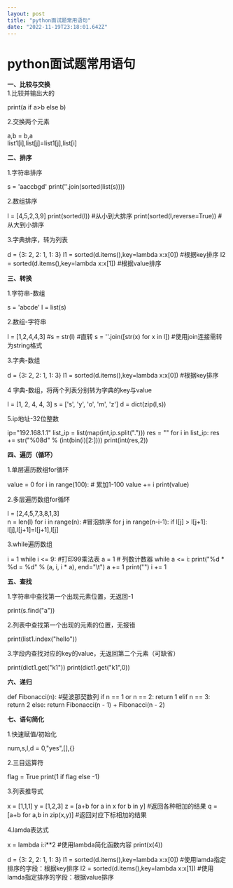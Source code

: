 ```yaml
---
layout: post
title: "python面试题常用语句"
date: "2022-11-19T23:18:01.642Z"
---
```

python面试题常用语句
=============

**一、比较与交换**  
1.比较并输出大的

print(a if a>b else b)

2.交换两个元素

a,b = b,a  
list1\[i\],list\[j\]=list1\[j\],list\[i\]

**二、排序**

1.字符串排序

s = 'aaccbgd'
print(''.join(sorted(list(s))))

2.数组排序

l = \[4,5,2,3,9\]
print(sorted(l))  #从小到大排序
print(sorted(l,reverse\=True))  #从大到小排序

3.字典排序，转为列表

d = {3: 2, 2: 1, 1: 3}
l1 \= sorted(d.items(),key=lambda x:x\[0\]) #根据key排序
l2 \= sorted(d.items(),key=lambda x:x\[1\]) #根据value排序

**三、转换**

1.字符串-数组

s = 'abcde'
l \= list(s)

2.数组-字符串

l = \[1,2,4,4,3\]
#s \= str(l) #直转
s \= ''.join(\[str(x) for x in l\]) #使用join连接需转为string格式

3.字典-数组

d = {3: 2, 2: 1, 1: 3}
l1 \= sorted(d.items(),key=lambda x:x\[0\]) #根据key排序

4 字典-数组，将两个列表分别转为字典的key与value

l = \[1, 2, 4, 4, 3\]
s \= \['s', 'y', 'o', 'm', 'z'\]
d \= dict(zip(l,s))

5.ip地址-32位整数

ip="192.168.1.1"
list\_ip \= list(map(int,ip.split(".")))
res \= ""
for i in list\_ip:
    res += str("%08d" % (int(bin(i)\[2:\])))
print(int(res,2))

**四、遍历（循环）**

1.单层遍历数组for循环

value = 0
for i in range(100):  # 累加1-100
    value += i
print(value)

2.多层遍历数组for循环

l = \[2,4,5,7,3,8,1,3\]  
n \= len(l)
for i in range(n):  #冒泡排序
    for j in range(n-i-1):
        if l\[j\] > l\[j+1\]:
            l\[j\],l\[j+1\]=l\[j+1\],l\[j\]

3.while遍历数组

i = 1
while i <= 9: #打印99乘法表
    a \= 1  # 列数计数器
    while a <= i:
        print("%d \* %d = %d" % (a, i, i \* a), end="\\t")
        a += 1
    print("")
    i += 1

**五、查找**

1.字符串中查找第一个出现元素位置，无返回-1

print(s.find("a"))

2.列表中查找第一个出现的元素的位置，无报错

print(list1.index("hello"))

3.字段内查找对应的key的value，无返回第二个元素（可缺省）

print(dict1.get("k1"))
print(dict1.get("k1",0))

**六、递归**

def Fibonacci(n): #斐波那契数列
    if n == 1 or n == 2:
        return 1
    elif n \== 3:
        return 2
    else:
        return Fibonacci(n - 1) + Fibonacci(n - 2)

**七、语句简化**

1.快速赋值/初始化

num,s,l,d = 0,"yes",\[\],{}

2.三目运算符

flag = True
print(1 if flag else -1)

3.列表推导式

x = \[1,1,1\]
y \= \[1,2,3\]
z \= \[a+b for a in x for b in y\]  #返回各种相加的结果
q \= \[a+b for a,b in zip(x,y)\]    #返回对应下标相加的结果

4.lamda表达式

x = lambda i:i\*\*2  #使用lambda简化函数内容
print(x(4))

d = {3: 2, 2: 1, 1: 3}
l1 \= sorted(d.items(),key=lambda x:x\[0\]) #使用lamda指定排序的字段：根据key排序
l2 \= sorted(d.items(),key=lambda x:x\[1\]) #使用lamda指定排序的字段：根据value排序